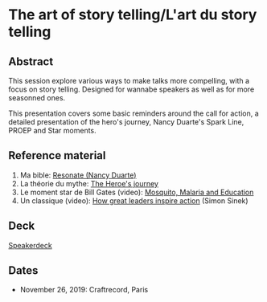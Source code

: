 # The art of story telling/L'art du story telling
## Abstract
This session explore various ways to make talks more compelling, with a focus on story telling.
Designed for wannabe speakers as well as for more seasonned ones.

This presentation covers some basic reminders around the call for action, a detailed presentation of the hero's journey, Nancy Duarte's Spark Line, PROEP and Star moments.

## Reference material
1. Ma bible: [Resonate (Nancy Duarte)](https://www.duarte.com/resonate/)
2. La théorie du mythe: [The Heroe's journey](https://en.wikipedia.org/wiki/Hero%27s_journey)
3. Le moment star de Bill Gates (video): [Mosquito, Malaria and Education](https://www.ted.com/talks/bill_gates_mosquitos_malaria_and_education)
4. Un classique (video): [How great leaders inspire action](https://www.ted.com/talks/simon_sinek_how_great_leaders_inspire_action) (Simon Sinek)


## Deck
[Speakerdeck](https://speakerdeck.com/dupdob/l-art-du-storytelling)

## Dates
* November 26, 2019: Craftrecord, Paris